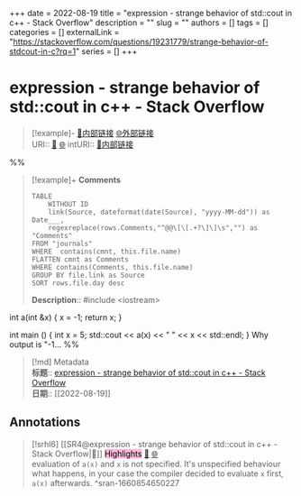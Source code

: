 +++ 
date = 2022-08-19
title = "expression - strange behavior of std::cout in c++ - Stack Overflow"
description = ""
slug = ""
authors = []
tags = []
categories = []
externalLink = "https://stackoverflow.com/questions/19231779/strange-behavior-of-stdcout-in-c?rq=1"
series = []
+++

# expression - strange behavior of std::cout in c++ - Stack Overflow

> [!example]- [🧷内部链接](<http://localhost:7026/unread/4>) [🌐外部链接](<>)    
> URI:: [🧷](<http://localhost:7026/unread/4>) [🌐](<>) 
> intURI:: [🧷内部链接](<http://localhost:7026/reading/4>)

%%
> [!example]+ **Comments**  
> ```dataview
> TABLE 
>     WITHOUT ID
>     link(Source, dateformat(date(Source), "yyyy-MM-dd")) as Date___, 
>     regexreplace(rows.Comments,"^@@\[\[.+?\]\]\s","") as "Comments"
> FROM "journals"
> WHERE  contains(cmnt, this.file.name)
> FLATTEN cmnt as Comments
> WHERE contains(Comments, this.file.name)
> GROUP BY file.link as Source
> SORT rows.file.day desc
> ```
>  **Description**:: #include &lt;iostream&gt;

int a(int &amp;x) {
    x = -1;
    return x;
}

int main () {
    int x = 5;
    std::cout &lt;&lt; a(x) &lt;&lt; " " &lt;&lt; x &lt;&lt; std::endl;
}
Why output is "-1...
%%

> [!md] Metadata  
> **标题**:: [expression - strange behavior of std::cout in c++ - Stack Overflow](https://stackoverflow.com/questions/19231779/strange-behavior-of-stdcout-in-c?rq=1)  
> **日期**:: [[2022-08-19]]  

## Annotations


> [!srhl6] [[SR4@expression - strange behavior of std::cout in c++ - Stack Overflow|📄]] <mark style="background-color: #ffb7da">Highlights</mark> [🧷](<http://localhost:7026/unread/4#id=1660854650227>) [🌐](<#id=1660854650227>)   
> evaluation of `a(x)` and `x` is not specified. It's unspecified behaviour what happens, in your case the compiler decided to evaluate `x` first, `a(x)` afterwards.
> ^sran-1660854650227

